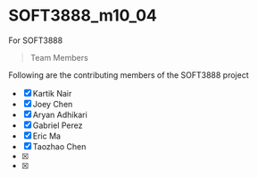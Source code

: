 # SOFT3888_m10_04
For SOFT3888

> Team Members 

Following are the contributing members of the SOFT3888 project 

- [x] Kartik Nair
- [x] Joey Chen 
- [x] Aryan Adhikari
- [x] Gabriel Perez
- [x] Eric Ma
- [x] Taozhao Chen
- [x] 
- [x] 
